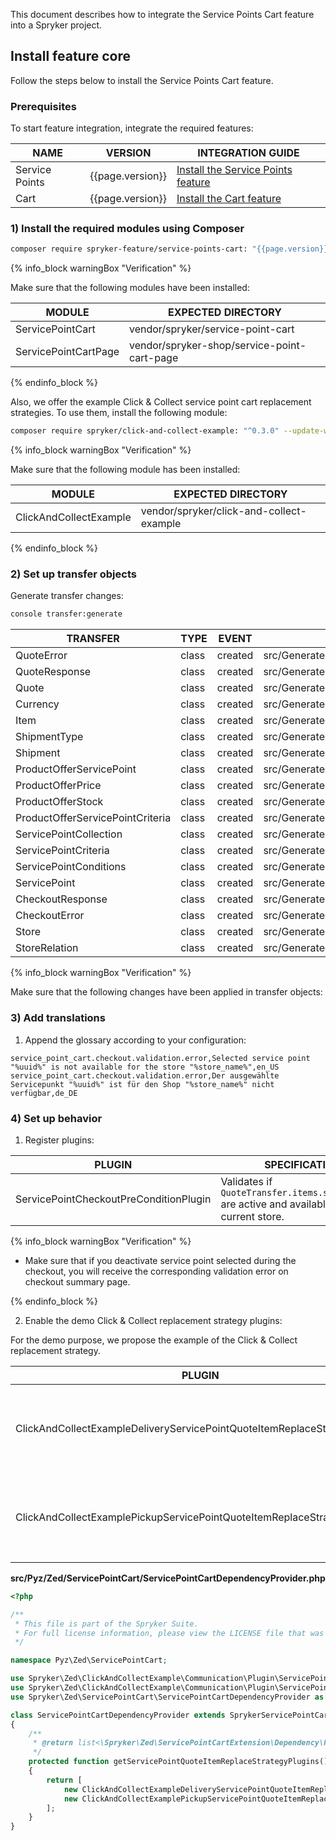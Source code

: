 

This document describes how to integrate the Service Points Cart feature into a Spryker project.

## Install feature core

Follow the steps below to install the Service Points Cart feature.

### Prerequisites

To start feature integration, integrate the required features:

| NAME           | VERSION           | INTEGRATION GUIDE                                                                                                                                                |
|----------------|-------------------|------------------------------------------------------------------------------------------------------------------------------------------------------------------|
| Service Points | {{page.version}}  | [Install the Service Points feature](/docs/pbc/all/service-points/{{page.version}}/unified-commerce/install-and-upgrade/install-the-service-points-feature.html) |
| Cart           | {{page.version}}  | [Install the Cart feature](/docs/pbc/all/cart-and-checkout/{{page.version}}/base-shop/cart-feature-overview/cart-feature-overview.html)                          |

### 1) Install the required modules using Composer

```bash
composer require spryker-feature/service-points-cart: "{{page.version}}" --update-with-dependencies
```

{% info_block warningBox "Verification" %}

Make sure that the following modules have been installed:

| MODULE                  | EXPECTED DIRECTORY                          |
|-------------------------|---------------------------------------------|
| ServicePointCart        | vendor/spryker/service-point-cart           |
| ServicePointCartPage    | vendor/spryker-shop/service-point-cart-page |

{% endinfo_block %}

Also, we offer the example Click & Collect service point cart replacement strategies. To use them, install the following module:

```bash
composer require spryker/click-and-collect-example: "^0.3.0" --update-with-dependencies
```

{% info_block warningBox "Verification" %}

Make sure that the following module has been installed:

| MODULE                 | EXPECTED DIRECTORY                       |
|------------------------|------------------------------------------|
| ClickAndCollectExample | vendor/spryker/click-and-collect-example |

{% endinfo_block %}

### 2) Set up transfer objects

Generate transfer changes:

```bash
console transfer:generate
```
| TRANSFER                         | TYPE  | EVENT   | PATH                                                                   |
|----------------------------------|-------|---------|------------------------------------------------------------------------|
| QuoteError                       | class | created | src/Generated/Shared/Transfer/QuoteErrorTransfer                       |
| QuoteResponse                    | class | created | src/Generated/Shared/Transfer/QuoteResponseTransfer                    |
| Quote                            | class | created | src/Generated/Shared/Transfer/QuoteTransfer                            |
| Currency                         | class | created | src/Generated/Shared/Transfer/CurrencyTransfer                         |
| Item                             | class | created | src/Generated/Shared/Transfer/ItemTransfer                             |
| ShipmentType                     | class | created | src/Generated/Shared/Transfer/ShipmentTypeTransfer                     |
| Shipment                         | class | created | src/Generated/Shared/Transfer/ShipmentTransfer                         |
| ProductOfferServicePoint         | class | created | src/Generated/Shared/Transfer/ProductOfferServicePointTransfer         |
| ProductOfferPrice                | class | created | src/Generated/Shared/Transfer/ProductOfferPriceTransfer                |
| ProductOfferStock                | class | created | src/Generated/Shared/Transfer/ProductOfferStockTransfer                |
| ProductOfferServicePointCriteria | class | created | src/Generated/Shared/Transfer/ProductOfferServicePointCriteriaTransfer | 
| ServicePointCollection           | class | created | src/Generated/Shared/Transfer/ServicePointCollectionTransfer           |
| ServicePointCriteria             | class | created | src/Generated/Shared/Transfer/ServicePointCriteriaTransfer             |
| ServicePointConditions           | class | created | src/Generated/Shared/Transfer/ServicePointConditionsTransfer           |
| ServicePoint                     | class | created | src/Generated/Shared/Transfer/ServicePointTransfer                     |
| CheckoutResponse                 | class | created | src/Generated/Shared/Transfer/CheckoutResponseTransfer                 |
| CheckoutError                    | class | created | src/Generated/Shared/Transfer/CheckoutErrorTransfer                    |
| Store                            | class | created | src/Generated/Shared/Transfer/StoreTransfer                            |
| StoreRelation                    | class | created | src/Generated/Shared/Transfer/StoreRelationTransfer                    |

{% info_block warningBox "Verification" %}

Make sure that the following changes have been applied in transfer objects:

### 3) Add translations

1. Append the glossary according to your configuration:

```csv
service_point_cart.checkout.validation.error,Selected service point "%uuid%" is not available for the store "%store_name%",en_US
service_point_cart.checkout.validation.error,Der ausgewählte Servicepunkt "%uuid%" ist für den Shop "%store_name%" nicht verfügbar,de_DE
```

### 4) Set up behavior

1. Register plugins:

| PLUGIN                                           | SPECIFICATION                                                                                    | PREREQUISITES | NAMESPACE                                                   |
|--------------------------------------------------|--------------------------------------------------------------------------------------------------|---------------|-------------------------------------------------------------|
| ServicePointCheckoutPreConditionPlugin           | Validates if `QuoteTransfer.items.servicePoint` are active and available for the current store.  | None          | Spryker\Zed\ServicePointCart\Communication\Plugin\Checkout  |

{% info_block warningBox "Verification" %}

* Make sure that if you deactivate service point selected during the checkout, you will receive the corresponding validation error on checkout summary page.

{% endinfo_block %}

2. Enable the demo Click & Collect replacement strategy plugins:

For the demo purpose, we propose the example of the Click & Collect replacement strategy.

| PLUGIN                                                                   | SPECIFICATION                                                                                                                   | PREREQUISITES | NAMESPACE                                                                |
|--------------------------------------------------------------------------|---------------------------------------------------------------------------------------------------------------------------------|---------------|--------------------------------------------------------------------------|
| ClickAndCollectExampleDeliveryServicePointQuoteItemReplaceStrategyPlugin | Replaces product offers for `QuoteTransfer.items` that have `delivery` shipment type with suitable product offers replacements. |               | Spryker\Zed\ClickAndCollectExample\Communication\Plugin\ServicePointCart |
| ClickAndCollectExamplePickupServicePointQuoteItemReplaceStrategyPlugin   | Replaces product offers for `QuoteTransfer.items` that have `pickup` shipment type with suitable product offers replacements.   |               | Spryker\Zed\ClickAndCollectExample\Communication\Plugin\ServicePointCart |

**src/Pyz/Zed/ServicePointCart/ServicePointCartDependencyProvider.php**

```php
<?php

/**
 * This file is part of the Spryker Suite.
 * For full license information, please view the LICENSE file that was distributed with this source code.
 */

namespace Pyz\Zed\ServicePointCart;

use Spryker\Zed\ClickAndCollectExample\Communication\Plugin\ServicePointCart\ClickAndCollectExampleDeliveryServicePointQuoteItemReplaceStrategyPlugin;
use Spryker\Zed\ClickAndCollectExample\Communication\Plugin\ServicePointCart\ClickAndCollectExamplePickupServicePointQuoteItemReplaceStrategyPlugin;
use Spryker\Zed\ServicePointCart\ServicePointCartDependencyProvider as SprykerServicePointCartDependencyProvider;

class ServicePointCartDependencyProvider extends SprykerServicePointCartDependencyProvider
{
    /**
     * @return list<\Spryker\Zed\ServicePointCartExtension\Dependency\Plugin\ServicePointQuoteItemReplaceStrategyPluginInterface>
     */
    protected function getServicePointQuoteItemReplaceStrategyPlugins(): array
    {
        return [
            new ClickAndCollectExampleDeliveryServicePointQuoteItemReplaceStrategyPlugin(),
            new ClickAndCollectExamplePickupServicePointQuoteItemReplaceStrategyPlugin(),
        ];
    }
}
```
